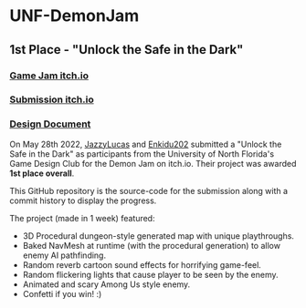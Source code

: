 # UNF-DemonJam
## 1st Place - "Unlock the Safe in the Dark"
### [Game Jam itch.io](https://itch.io/jam/demon-dev-jam/results)
### [Submission itch.io](https://jazzapps.itch.io/unlock-the-safe-in-the-dark)
### [Design Document](https://github.com/JazzyLucas/UNF-DemonJam/blob/main/UNF%20DemonJam.pdf)

On May 28th 2022, [JazzyLucas](https://github.com/JazzyLucas) and [Enkidu202](https://github.com/Enkidu202) submitted a "Unlock the Safe in the Dark" as participants from the University of North Florida's Game Design Club for the Demon Jam on itch.io. Their project was awarded **1st place overall**.

This GitHub repository is the source-code for the submission along with a commit history to display the progress.

The project (made in 1 week) featured:
- 3D Procedural dungeon-style generated map with unique playthroughs.
- Baked NavMesh at runtime (with the procedural generation) to allow enemy AI pathfinding. 
- Random reverb cartoon sound effects for horrifying game-feel.
- Random flickering lights that cause player to be seen by the enemy.
- Animated and scary Among Us style enemy.
- Confetti if you win! :)
